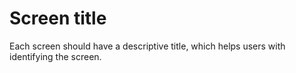 # Screen title

Each screen should have a descriptive title, which helps users with identifying the screen.

